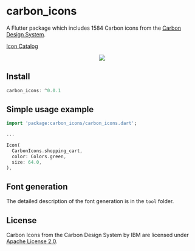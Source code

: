 # carbon_icons

A Flutter package which includes 1584 Carbon icons from the [Carbon Design System](https://github.com/carbon-design-system/carbon).

[Icon Catalog](https://www.carbondesignsystem.com/guidelines/icons/library/)

<p align="center">
<img height="auto" width="auto" src="https://github.com/mzdm/carbon_icons/blob/master/preview/preview.png" />
</p>

## Install
```dart
carbon_icons: ^0.0.1
```

## Simple usage example
```dart
import 'package:carbon_icons/carbon_icons.dart';

...

Icon(
  CarbonIcons.shopping_cart,
  color: Colors.green,
  size: 64.0,
),
```
## Font generation
The detailed description of the font generation is in the `tool` folder.

## License
Carbon Icons from the Carbon Design System by IBM are licensed under [Apache License 2.0](https://github.com/carbon-design-system/carbon/blob/main/LICENSE).
